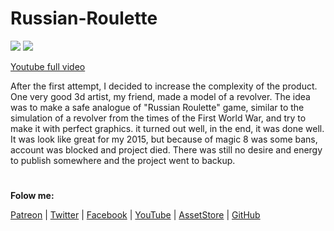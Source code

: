 # Russian-Roulette

![](http://drive.google.com/uc?export=view&id=1JcNKiefXo11b67JlcUhP8L0tyXXom-QN)
![](http://drive.google.com/uc?export=view&id=1MbbagjovpDw4bmDqt08cw5dbxzwYjYjG)

[Youtube full video](https://youtu.be/C3q9t2_YXd4)

After the first attempt, I decided to increase the complexity of the product. One very good 3d artist, my friend, made a model of a revolver. The idea was to make a safe analogue of "Russian Roulette" game, similar to the simulation of a revolver from the times of the First World War, and try to make it with perfect graphics. it turned out well, in the end, it was done well. It was look like great for my 2015, but because of magic 8 was some bans, account was blocked and project died. There was still no desire and energy to publish somewhere and the project went to backup.

# 
**Folow me:** 

[Patreon](https://www.patreon.com/suncube)  | [Twitter](https://twitter.com/suncubestudio) | [Facebook](https://www.facebook.com/suncubestudio/) | [YouTube](https://www.youtube.com/channel/UC4O9GHjx0ovyVYJgMg4aFMA?view_as=subscriber) | [AssetStore](https://assetstore.unity.com/publishers/14506) | [GitHub](https://github.com/suncube)
